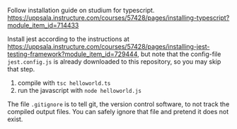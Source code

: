 Follow installation guide on studium for typescript.
https://uppsala.instructure.com/courses/57428/pages/installing-typescript?module_item_id=714433

Install jest according to the instructions at  https://uppsala.instructure.com/courses/57428/pages/installing-jest-testing-framework?module_item_id=729444, but note that the config-file `jest.config.js` is already downloaded to this repository, so you may skip that step.


1. compile with `tsc helloworld.ts`
2. run the javascript with `node helloworld.js`

The file `.gitignore` is to tell git, the version control software, to not track the compiled output files.
You can safely ignore that file and pretend it does not exist.